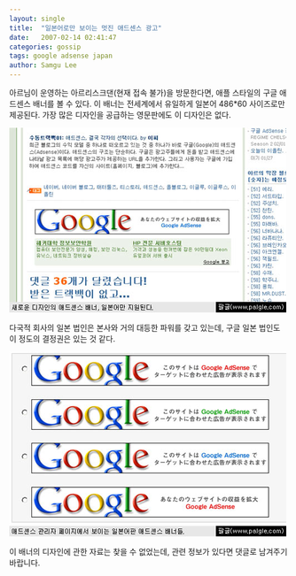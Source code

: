 ```yaml
---
layout: single
title:  "일본어로만 보이는 멋진 애드센스 광고"
date:   2007-02-14 02:41:47
categories: gossip
tags: google adsense japan
author: Samgu Lee
---
```

아르님이 운영하는 아르리스크댄(현재 접속 불가)을 방문한다면, 애플 스타일의 구글 애드센스 배너를 볼 수 있다. 이 배너는 전세계에서 유일하게 일본어 486*60 사이즈로만 제공된다. 가장 많은 디자인을 공급하는 영문판에도 이 디자인은 없다.

![새로 추가된 구글 배너, 일본어로만 지원된다](/assets/beautiful-adsense-banner.jpg)

다국적 회사의 일본 법인은 본사와 거의 대등한 파워를 갖고 있는데, 구글 일본 법인도 이 정도의 결정권은 있는 것 같다.

![구글 애드센스의 일본어 배너들](/assets/japanese-adsense-banners.jpg)

이 배너의 디자인에 관한 자료는 찾을 수 없었는데, 관련 정보가 있다면 댓글로 남겨주기 바랍니다.
